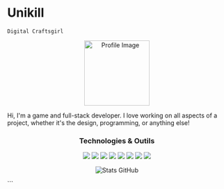 # Unikill

`Digital Craftsgirl`

<p align="center">
  <img src="https://your-image-link.com/profile.gif" width="150" alt="Profile Image" />
</p>
Hi, I'm a game and full-stack developer. 
   I love working on all aspects of a project, whether it's the design, programming, or anything else!

<!-- Technologies -->
<h3 align="center">Technologies & Outils</h3>
<p align="center">
  <img src="https://img.shields.io/badge/HTML-E34F26?style=for-the-badge&logo=html5&logoColor=white" />
  <img src="https://img.shields.io/badge/CSS-1572B6?style=for-the-badge&logo=css3&logoColor=white" />
  <img src="https://img.shields.io/badge/JavaScript-F7DF1E?style=for-the-badge&logo=javascript&logoColor=black" />
  <img src="https://img.shields.io/badge/Python-3776AB?style=for-the-badge&logo=python&logoColor=white" />
  <img src="https://img.shields.io/badge/C%23-239120?style=for-the-badge&logo=c-sharp&logoColor=white" />
  <img src="https://img.shields.io/badge/C-555555?style=for-the-badge&logo=c&logoColor=white" />
  <img src="https://img.shields.io/badge/Linux-FCC624?style=for-the-badge&logo=linux&logoColor=black" />
  <img src="https://img.shields.io/badge/Git-F05032?style=for-the-badge&logo=git&logoColor=white" />
</p>

<!-- Statistiques GitHub -->
<p align="center">
  <img src="https://github-readme-stats.vercel.app/api?username=unikill&show_icons=true&theme=radical" alt="Stats GitHub" />
</p>
```
